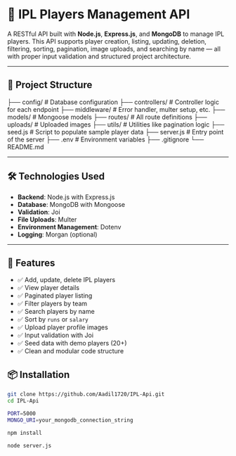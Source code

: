 # 🏏 IPL Players Management API

A RESTful API built with **Node.js**, **Express.js**, and **MongoDB** to manage IPL players. This API supports player creation, listing, updating, deletion, filtering, sorting, pagination, image uploads, and searching by name — all with proper input validation and structured project architecture.

---


## 📁 Project Structure

├── config/ # Database configuration
├── controllers/ # Controller logic for each endpoint
├── middleware/ # Error handler, multer setup, etc.
├── models/ # Mongoose models
├── routes/ # All route definitions
├── uploads/ # Uploaded images
├── utils/ # Utilities like pagination logic
├── seed.js # Script to populate sample player data
├── server.js # Entry point of the server
├── .env # Environment variables
├── .gitignore
└── README.md


---

## 🛠️ Technologies Used

- **Backend**: Node.js with Express.js
- **Database**: MongoDB with Mongoose
- **Validation**: Joi
- **File Uploads**: Multer
- **Environment Management**: Dotenv
- **Logging**: Morgan (optional)

---

## 🚀 Features

- ✅ Add, update, delete IPL players
- ✅ View player details
- ✅ Paginated player listing
- ✅ Filter players by team
- ✅ Search players by name
- ✅ Sort by `runs` or `salary`
- ✅ Upload player profile images
- ✅ Input validation with Joi
- ✅ Seed data with demo players (20+)
- ✅ Clean and modular code structure

## 📦 Installation


```bash
git clone https://github.com/Aadil1720/IPL-Api.git
cd IPL-Api

PORT=5000
MONGO_URI=your_mongodb_connection_string

npm install

node server.js

